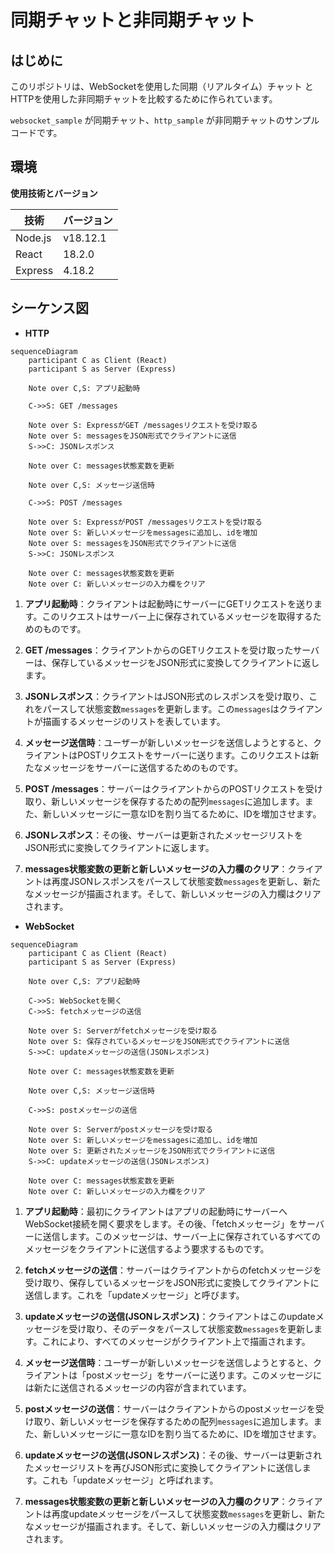 # 同期チャットと非同期チャット


## はじめに

このリポジトリは、WebSocketを使用した同期（リアルタイム）チャット と HTTPを使用した非同期チャットを比較するために作られています。

`websocket_sample` が同期チャット、`http_sample` が非同期チャットのサンプルコードです。

## 環境

**使用技術とバージョン**

| 技術 | バージョン |
| --- | --- |
| Node.js | v18.12.1 |
| React | 18.2.0 |
| Express | 4.18.2 |

## シーケンス図

- **HTTP**

```mermaid
sequenceDiagram
    participant C as Client (React)
    participant S as Server (Express)

    Note over C,S: アプリ起動時

    C->>S: GET /messages

    Note over S: ExpressがGET /messagesリクエストを受け取る
    Note over S: messagesをJSON形式でクライアントに送信
    S->>C: JSONレスポンス

    Note over C: messages状態変数を更新

    Note over C,S: メッセージ送信時

    C->>S: POST /messages

    Note over S: ExpressがPOST /messagesリクエストを受け取る
    Note over S: 新しいメッセージをmessagesに追加し、idを増加
    Note over S: messagesをJSON形式でクライアントに送信
    S->>C: JSONレスポンス

    Note over C: messages状態変数を更新
    Note over C: 新しいメッセージの入力欄をクリア
```

1. **アプリ起動時**：クライアントは起動時にサーバーにGETリクエストを送ります。このリクエストはサーバー上に保存されているメッセージを取得するためのものです。

2. **GET /messages**：クライアントからのGETリクエストを受け取ったサーバーは、保存しているメッセージをJSON形式に変換してクライアントに返します。

3. **JSONレスポンス**：クライアントはJSON形式のレスポンスを受け取り、これをパースして状態変数`messages`を更新します。この`messages`はクライアントが描画するメッセージのリストを表しています。

4. **メッセージ送信時**：ユーザーが新しいメッセージを送信しようとすると、クライアントはPOSTリクエストをサーバーに送ります。このリクエストは新たなメッセージをサーバーに送信するためのものです。

5. **POST /messages**：サーバーはクライアントからのPOSTリクエストを受け取り、新しいメッセージを保存するための配列`messages`に追加します。また、新しいメッセージに一意なIDを割り当てるために、IDを増加させます。

6. **JSONレスポンス**：その後、サーバーは更新されたメッセージリストをJSON形式に変換してクライアントに返します。

7. **messages状態変数の更新と新しいメッセージの入力欄のクリア**：クライアントは再度JSONレスポンスをパースして状態変数`messages`を更新し、新たなメッセージが描画されます。そして、新しいメッセージの入力欄はクリアされます。


- **WebSocket**

```mermaid
sequenceDiagram
    participant C as Client (React)
    participant S as Server (Express)

    Note over C,S: アプリ起動時

    C->>S: WebSocketを開く
    C->>S: fetchメッセージの送信

    Note over S: Serverがfetchメッセージを受け取る
    Note over S: 保存されているメッセージをJSON形式でクライアントに送信
    S->>C: updateメッセージの送信(JSONレスポンス)

    Note over C: messages状態変数を更新

    Note over C,S: メッセージ送信時

    C->>S: postメッセージの送信

    Note over S: Serverがpostメッセージを受け取る
    Note over S: 新しいメッセージをmessagesに追加し、idを増加
    Note over S: 更新されたメッセージをJSON形式でクライアントに送信
    S->>C: updateメッセージの送信(JSONレスポンス)

    Note over C: messages状態変数を更新
    Note over C: 新しいメッセージの入力欄をクリア

```

1. **アプリ起動時**：最初にクライアントはアプリの起動時にサーバーへWebSocket接続を開く要求をします。その後、「fetchメッセージ」をサーバーに送信します。このメッセージは、サーバー上に保存されているすべてのメッセージをクライアントに送信するよう要求するものです。

2. **fetchメッセージの送信**：サーバーはクライアントからのfetchメッセージを受け取り、保存しているメッセージをJSON形式に変換してクライアントに送信します。これを「updateメッセージ」と呼びます。

3. **updateメッセージの送信(JSONレスポンス)**：クライアントはこのupdateメッセージを受け取り、そのデータをパースして状態変数`messages`を更新します。これにより、すべてのメッセージがクライアント上で描画されます。

4. **メッセージ送信時**：ユーザーが新しいメッセージを送信しようとすると、クライアントは「postメッセージ」をサーバーに送ります。このメッセージには新たに送信されるメッセージの内容が含まれています。

5. **postメッセージの送信**：サーバーはクライアントからのpostメッセージを受け取り、新しいメッセージを保存するための配列`messages`に追加します。また、新しいメッセージに一意なIDを割り当てるために、IDを増加させます。

6. **updateメッセージの送信(JSONレスポンス)**：その後、サーバーは更新されたメッセージリストを再びJSON形式に変換してクライアントに送信します。これも「updateメッセージ」と呼ばれます。

7. **messages状態変数の更新と新しいメッセージの入力欄のクリア**：クライアントは再度updateメッセージをパースして状態変数`messages`を更新し、新たなメッセージが描画されます。そして、新しいメッセージの入力欄はクリアされます。


